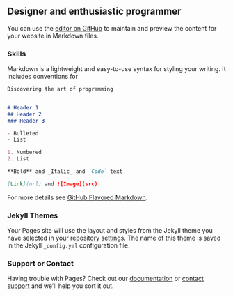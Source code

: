 ## Designer and enthusiastic programmer

You can use the [editor on GitHub](https://github.com/max880429/maxcodeportfolio/edit/master/index.md) to maintain and preview the content for your website in Markdown files.
### Skills

Markdown is a lightweight and easy-to-use syntax for styling your writing. It includes conventions for

```markdown
Discovering the art of programming


# Header 1
## Header 2
### Header 3

- Bulleted
- List

1. Numbered
2. List

**Bold** and _Italic_ and `Code` text

[Link](url) and ![Image](src)
```

For more details see [GitHub Flavored Markdown](https://guides.github.com/features/mastering-markdown/).

### Jekyll Themes

Your Pages site will use the layout and styles from the Jekyll theme you have selected in your [repository settings](https://github.com/max880429/maxcodeportfolio/settings). The name of this theme is saved in the Jekyll `_config.yml` configuration file.

### Support or Contact

Having trouble with Pages? Check out our [documentation](https://help.github.com/categories/github-pages-basics/) or [contact support](https://github.com/contact) and we’ll help you sort it out.
